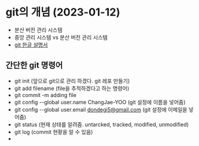 # git의 개념 (2023-01-12)

- 분산 버전 관리 시스템
- 중앙 관리 시스템 vs 분산 버전 관리 시스템
- [git 한글 설명서](https://git-scm.com/book/ko/v2/Git%EC%9D%98-%EA%B8%B0%EC%B4%88-%EC%BB%A4%EB%B0%8B-%ED%9E%88%EC%8A%A4%ED%86%A0%EB%A6%AC-%EC%A1%B0%ED%9A%8C%ED%95%98%EA%B8%B0)

## 간단한 git 명령어   
- git init (앞으로 git으로 관리 하겠다. git 레포 만들기)
- git add filename (file을 추적하겠다고 하는 명령어)
- git commit -m adding file
- git config --global user.name ChangJae-YOO (git 설정에 이름을 넣어줌)
- git config --global user.email dondegi5@gmail.com (git 설정에 이메일을 넣어줌)
- git status (현재 상태를 알려줌. untarcked, tracked, modified, unmodified)
- git log (commit 현황을 알 수 있음)
- 
